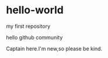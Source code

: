 # hello-world
my first repository
<p>hello github community</p>
Captain here.I'm new,so please be kind.  
